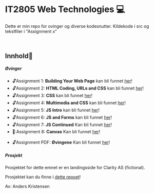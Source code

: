 # IT2805 Web Technologies :computer:

Dette er min repo for ovinger og diverse kodesnutter. Kildekode i src og tekstfiler i "Assignment x"

<br>


## Innhold:notebook_with_decorative_cover:

##### Øvinger  
- :unlock:Assignment 1: **Building Your Web Page** kan bli funnet [her](https://github.com/anderszk/IT2805-Assignments/tree/master/Assignment%201)!<br>
- :unlock:Assignment 2: **HTML Coding, URLs and CSS** kan bli funnet [her](https://github.com/anderszk/IT2805-Assignments/tree/master/Assignment%202)!<br>
- :unlock:Assignment 3: **CSS** kan bli funnet [her](https://github.com/anderszk/IT2805-Assignments/tree/master/Assignment%203)!<br>
- :unlock:Assignment 4: **Multimedia and CSS** kan bli funnet [her](https://github.com/anderszk/IT2805-Assignments/tree/master/Assignment%204)!<br>
- :unlock:Assignment 5: **JS Intro** kan bli funnet [her](https://github.com/anderszk/IT2805-Assignments/tree/master/Assignment%205)!<br>
- :unlock:Assignment 6: **JS and Forms** kan bli funnet [her](https://github.com/anderszk/IT2805-Assignments/tree/master/Assignment%206)!<br>
- :unlock:Assignment 7: **JS Continued** Kan bli funnet [her](https://github.com/anderszk/IT2805-Assignments/tree/master/Assignment%207)!<br>
- 🔐:Assignment 8: **Canvas** Kan bli funnet [her]()!<br><br>
- :unlock:Assignment PDF: **Øvingene** Kan bli funnet [her](https://github.com/anderszk/IT2805-Assignments/tree/master/Assignment%20PDF)!<br>


##### Prosjekt
Prosjektet for dette emnet er en landingsside for Clarity AS (fictional).

Prosjektet kan du finne i [dette repoet](https://github.com/anderszk/IT2805-Project)!

Av: Anders Kristensen
